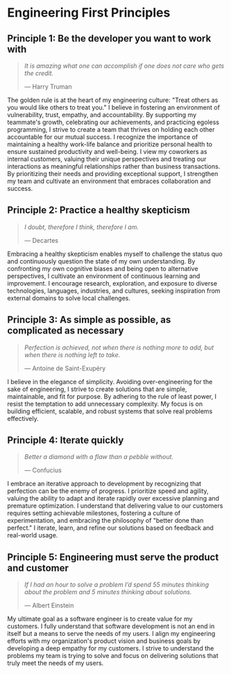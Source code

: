 # Engineering First Principles

## Principle 1: Be the developer you want to work with

> *It is amazing what one can accomplish if one does not care who gets the credit.*
>
> — Harry Truman

The golden rule is at the heart of my engineering culture: "Treat others as you would like others to treat you." I believe in fostering an environment of vulnerability, trust, empathy, and accountability. By supporting my teammate's growth, celebrating our achievements, and practicing egoless programming, I strive to create a team that thrives on holding each other accountable for our mutual success. I recognize the importance of maintaining a healthy work-life balance and prioritize personal health to ensure sustained productivity and well-being. I view my coworkers as internal customers, valuing their unique perspectives and treating our interactions as meaningful relationships rather than business transactions. By prioritizing their needs and providing exceptional support, I strengthen my team and cultivate an environment that embraces collaboration and success.

## Principle 2: Practice a healthy skepticism

> *I doubt, therefore I think, therefore I am.*
>
> — Decartes

Embracing a healthy skepticism enables myself to challenge the status quo and continuously question the state of my own understanding. By confronting my own cognitive biases and being open to alternative perspectives, I cultivate an environment of continuous learning and improvement. I encourage research, exploration, and exposure to diverse technologies, languages, industries, and cultures, seeking inspiration from external domains to solve local challenges.

## Principle 3: As simple as possible, as complicated as necessary

> *Perfection is achieved, not when there is nothing more to add, but when there is nothing left to take.*
>
> — Antoine de Saint-Exupéry

I believe in the elegance of simplicity. Avoiding over-engineering for the sake of engineering, I strive to create solutions that are simple, maintainable, and fit for purpose. By adhering to the rule of least power, I resist the temptation to add unnecessary complexity. My focus is on building efficient, scalable, and robust systems that solve real problems effectively.

## Principle 4: Iterate quickly

> *Better a diamond with a flaw than a pebble without.*
>
> — Confucius

I embrace an iterative approach to development by recognizing that perfection can be the enemy of progress. I prioritize speed and agility, valuing the ability to adapt and iterate rapidly over excessive planning and premature optimization. I understand that delivering value to our customers requires setting achievable milestones, fostering a culture of experimentation, and embracing the philosophy of "better done than perfect." I iterate, learn, and refine our solutions based on feedback and real-world usage.

## Principle 5: Engineering must serve the product and customer

> *If I had an hour to solve a problem I’d spend 55 minutes thinking about the problem and 5 minutes thinking about solutions.*
>
> — Albert Einstein

My ultimate goal as a software engineer is to create value for my customers. I fully understand that software development is not an end in itself but a means to serve the needs of my users. I align my engineering efforts with my organization's product vision and business goals by developing a deep empathy for my customers. I strive to understand the problems my team is trying to solve and focus on delivering solutions that truly meet the needs of my users.
